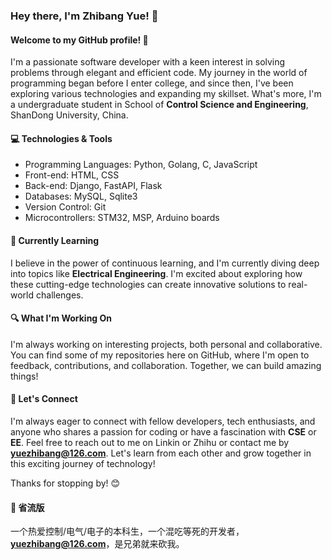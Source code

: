 ### Hey there, I'm Zhibang Yue! 👋

#### Welcome to my GitHub profile! 🚀

I'm a passionate software developer with a keen interest in solving problems through elegant and efficient code. My journey in the world of programming began before I enter college, and since then, I've been exploring various technologies and expanding my skillset.
What's more, I'm a undergraduate student in School of **Control Science and Engineering**, ShanDong University, China.

#### 💻 Technologies & Tools

- Programming Languages: Python, Golang, C, JavaScript 
- Front-end: HTML, CSS
- Back-end: Django, FastAPI, Flask
- Databases: MySQL, Sqlite3
- Version Control: Git
- Microcontrollers: STM32, MSP, Arduino boards

#### 🌱 Currently Learning

I believe in the power of continuous learning, and I'm currently diving deep into topics like **Electrical Engineering**. I'm excited about exploring how these cutting-edge technologies can create innovative solutions to real-world challenges.

#### 🔍 What I'm Working On

I'm always working on interesting projects, both personal and collaborative. You can find some of my repositories here on GitHub, where I'm open to feedback, contributions, and collaboration. Together, we can build amazing things!

#### 🤝 Let's Connect

I'm always eager to connect with fellow developers, tech enthusiasts, and anyone who shares a passion for coding or have a fascination with **CSE** or **EE**. Feel free to reach out to me on Linkin or Zhihu or contact me by **yuezhibang@126.com**. Let's learn from each other and grow together in this exciting journey of technology!

Thanks for stopping by! 😊

#### 🤔 省流版
一个热爱控制/电气/电子的本科生，一个混吃等死的开发者，**yuezhibang@126.com**，是兄弟就来砍我。


<!--
**ZhibangYue/ZhibangYue** is a ✨ _special_ ✨ repository because its `README.md` (this file) appears on your GitHub profile.

Here are some ideas to get you started:

- 🔭 I’m currently working on ...
- 🌱 I’m currently learning ...
- 👯 I’m looking to collaborate on ...
- 🤔 I’m looking for help with ...
- 💬 Ask me about ...
- 📫 How to reach me: ...
- 😄 Pronouns: ...
- ⚡ Fun fact: ...
-->
